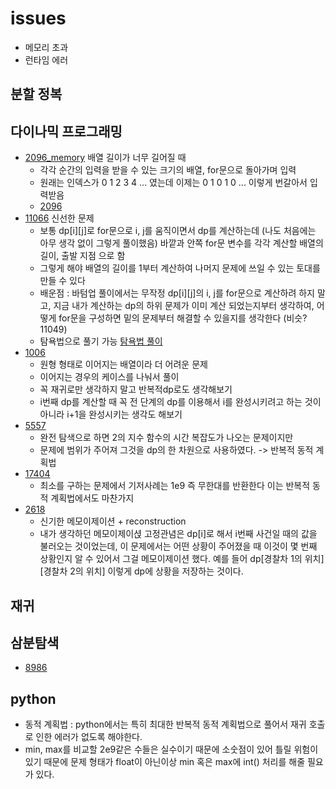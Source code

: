 # issues
- 메모리 초과
- 런타임 에러

## 분할 정복
## 다이나믹 프로그래밍
- [2096_memory](https://github.com/rbdus0715/algorithm/blob/main/boj/dynamic_programming/2096_memory.cpp) 배열 길이가 너무 길어질 때
    - 각각 순간의 입력을 받을 수 있는 크기의 배열, for문으로 돌아가며 입력
    - 원래는 인덱스가 0 1 2 3 4 ... 였는데 이제는 0 1 0 1 0 ... 이렇게 번갈아서 입력받음
    - [2096](https://github.com/rbdus0715/algorithm/blob/main/boj/dynamic_programming/2096.cpp)
- [11066](https://github.com/rbdus0715/algorithm/tree/main/boj/dynamic_programming) 신선한 문제
    - 보통 dp[i][j]로 for문으로 i, j를 움직이면서 dp를 계산하는데 (나도 처음에는 아무 생각 없이 그렇게 풀이했음) 바깥과 안쪽 for문 변수를 각각 계산할 배열의 길이, 출발 지점 으로 함
    - 그렇게 해야 배열의 길이를 1부터 계산하여 나머지 문제에 쓰일 수 있는 토대를 만들 수 있다
    - 배운점 : 바텀업 풀이에서는 무작정 dp[i][j]의 i, j를 for문으로 계산하려 하지 말고, 지금 내가 계산하는 dp의 하위 문제가 이미 계산 되었는지부터 생각하여, 어떻게 for문을 구성하면 밑의 문제부터 해결할 수 있을지를 생각한다 (비슷? 11049)
    - 탐욕법으로 풀기 가능 [탐욕법 풀이](https://github.com/rbdus0715/algorithm/blob/main/study/044_stringMerge.cpp)
- [1006](https://github.com/rbdus0715/algorithm/blob/main/boj/dynamic_programming/1006*.cpp)
    - 원형 형태로 이어지는 배열이라 더 어려운 문제
    - 이어지는 경우의 케이스를 나눠서 풀이
    - 꼭 재귀로만 생각하지 말고 반복적dp로도 생각해보기
    - i번째 dp를 계산할 때 꼭 전 단계의 dp를 이용해서 i를 완성시키려고 하는 것이 아니라 i+1을 완성시키는 생각도 해보기
- [5557](https://github.com/rbdus0715/algorithm/blob/main/boj/dynamic_programming/5557.cpp)
    - 완전 탐색으로 하면 2의 지수 함수의 시간 복잡도가 나오는 문제이지만
    - 문제에 범위가 주어져 그것을 dp의 한 차원으로 사용하였다. -> 반복적 동적 계획법
- [17404](https://github.com/rbdus0715/algorithm/blob/main/boj/dynamic_programming/17404.cpp)
    - 최소를 구하는 문제에서 기저사례는 1e9 즉 무한대를 반환한다 이는 반복적 동적 계획법에서도 마찬가지
- [2618](https://github.com/rbdus0715/algorithm/blob/main/boj/dynamic_programming/2618*.cpp)
    - 신기한 메모이제이션 + reconstruction
    - 내가 생각하던 메모이제이셙 고정관념은 dp[i]로 해서 i번째 사건일 때의 값을 불러오는 것이었는데, 이 문제에서는 어떤 상황이 주어졌을 때 이것이 몇 번째 상황인지 알 수 있어서 그걸 메모이제이션 했다. 예를 들어 dp[경찰차 1의 위치][경찰차 2의 위치] 이렇게 dp에 상황을 저장하는 것이다.
## 재귀

## 삼분탐색
- [8986](https://github.com/rbdus0715/algorithm/blob/main/boj/ternary_search/8986.cpp)

## python
- 동적 계획법 : python에서는 특히 최대한 반복적 동적 계획법으로 풀어서 재귀 호출로 인한 에러가 없도록 해야한다.
- min, max를 비교할 2e9같은 수들은 실수이기 때문에 소숫점이 있어 틀릴 위험이 있기 때문에 문제 형태가 float이 아닌이상 min 혹은 max에 int() 처리를 해줄 필요가 있다.
